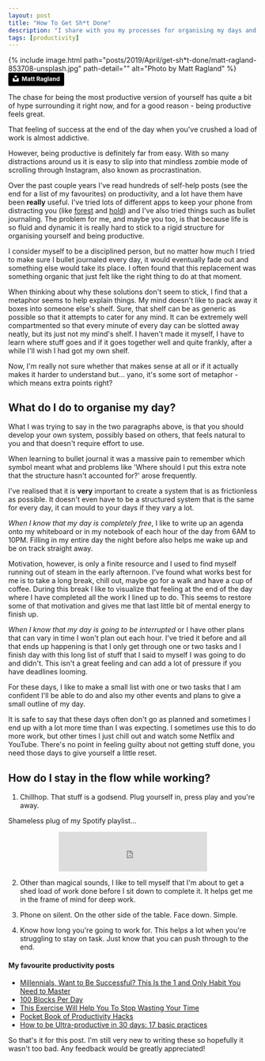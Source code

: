 ```yaml
---
layout: post
title: "How To Get Sh*t Done"
description: "I share with you my processes for organising my days and how I stay productive"
tags: [productivity]
---
```


{% include image.html path="posts/2019/April/get-sh*t-done/matt-ragland-853708-unsplash.jpg" path-detail="" alt="Photo by Matt Ragland" %}
<a style="background-color:black;color:white;text-decoration:none;padding:4px 6px;font-family:-apple-system, BlinkMacSystemFont, &quot;San Francisco&quot;, &quot;Helvetica Neue&quot;, Helvetica, Ubuntu, Roboto, Noto, &quot;Segoe UI&quot;, Arial, sans-serif;font-size:12px;font-weight:bold;line-height:1.2;display:inline-block;border-radius:3px" href="https://unsplash.com/@mattragland?utm_medium=referral&amp;utm_campaign=photographer-credit&amp;utm_content=creditBadge" target="_blank" rel="noopener noreferrer" title="Download free do whatever you want high-resolution photos from Matt Ragland"><span style="display:inline-block;padding:2px 3px"><svg xmlns="http://www.w3.org/2000/svg" style="height:12px;width:auto;position:relative;vertical-align:middle;top:-2px;fill:white" viewBox="0 0 32 32"><title>unsplash-logo</title><path d="M10 9V0h12v9H10zm12 5h10v18H0V14h10v9h12v-9z"></path></svg></span><span style="display:inline-block;padding:2px 3px">Matt Ragland</span></a>

The chase for being the most productive version of yourself has quite a bit of hype surrounding it right now, and for a good reason - being productive feels great.

That feeling of success at the end of the day when you've crushed a load of work is almost addictive.

However, being productive is definitely far from easy. With so many distractions around us it is easy to slip into that mindless zombie mode of scrolling through Instagram, also known as procrastination.

Over the past couple years I've read hundreds of self-help posts (see the end for a list of my favourites) on productivity, and a lot have them have been __really__ useful. I've tried lots of different apps to keep your phone from distracting you (like <a href="https://www.forestapp.cc/" target="_blank">forest</a> and <a href="https://www.hold.app/" target="_blank">hold</a>) and I've also tried things such as bullet journaling. The problem for me, and maybe you too, is that because life is so fluid and dynamic it is really hard to stick to a rigid structure for organising yourself and being productive.

I consider myself to be a disciplined person, but no matter how much I tried to make sure I bullet journaled every day, it would eventually fade out and something else would take its place. I often found that this replacement was something organic that just felt like the right thing to do at that moment.

When thinking about why these solutions don't seem to stick, I find that a metaphor seems to help explain things. My mind doesn't like to pack away it boxes into someone else's shelf. Sure, that shelf can be as generic as possible so that it attempts to cater for any mind. It can be extremely well compartmented so that every minute of every day can be slotted away neatly, but its just not my mind's shelf. I haven't made it myself, I have to learn where stuff goes and if it goes together well and quite frankly, after a while I'll wish I had got my own shelf.

Now, I'm really not sure whether that makes sense at all or if it actually makes it harder to understand but... yano, it's some sort of metaphor - which means extra points right?

## What do I do to organise my day?
What I was trying to say in the two paragraphs above, is that you should develop your own system, possibly based on others, that feels natural to you and that doesn't require effort to use.

When learning to bullet journal it was a massive pain to remember which symbol meant what and problems like 'Where should I put this extra note that the structure hasn't accounted for?' arose frequently.

I've realised that it is __very__ important to create a system that is as frictionless as possible. It doesn't even have to be a structured system that is the same for every day, it can mould to your days if they vary a lot.

_When I know that my day is completely free_, I like to write up an agenda onto my whiteboard or in my notebook of each hour of the day from 6AM to 10PM. Filling in my entire day the night before also helps me wake up and be on track straight away.

Motivation, however, is only a finite resource and I used to find myself running out of steam in the early afternoon. I've found what works best for me is to take a long break, chill out, maybe go for a walk and have a cup of coffee. During this break I like to visualize that feeling at the end of the day where I have completed all the work I lined up to do. This seems to restore some of that motivation and gives me that last little bit of mental energy to finish up.

_When I know that my day is going to be interrupted_ or I have other plans that can vary in time I won't plan out each hour. I've tried it before and all that ends up happening is that I only get through one or two tasks and I finish day with this long list of stuff that I said to myself I was going to do and didn't. This isn't a great feeling and can add a lot of pressure if you have deadlines looming.

For these days, I like to make a small list with one or two tasks that I am confident I'll be able to do and also my other events and plans to give a small outline of my day.

It is safe to say that these days often don't go as planned and sometimes I end up with a lot more time than I was expecting. I sometimes use this to do more work, but other times I just chill out and watch some Netflix and YouTube. There's no point in feeling guilty about not getting stuff done, you need those days to give yourself a little reset.

## How do I stay in the flow while working?
1. Chillhop. That stuff is a godsend. Plug yourself in, press play and you're away.

Shameless plug of my Spotify playlist...

<p style="text-align: center;">
    <iframe src="https://open.spotify.com/embed/user/stackedwcsoftware/playlist/2SVJys3C5kqykSdyr8yKol" width="300" height="80" frameborder="0" allowtransparency="true" allow="encrypted-media"></iframe>
</p>

2. Other than magical sounds, I like to tell myself that I'm about to get a shed load of work done before I sit down to complete it. It helps get me in the frame of mind for deep work.

3. Phone on silent. On the other side of the table. Face down. Simple.

4. Know how long you're going to work for. This helps a lot when you're struggling to stay on task. Just know that you can push through to the end.


#### My favourite productivity posts
- <a href="https://medium.com/the-mission/millennials-want-to-be-successful-this-is-the-1-and-only-habit-you-need-to-master-a7d61f39c84c" target="_blank">Millennials, Want to Be Successful? This Is the 1 and Only Habit You Need to Master</a>
- <a href="https://medium.com/the-polymath-project/100-blocks-per-day-617b7474cddc" target="_blank">100 Blocks Per Day</a>
- <a href="https://medium.com/darius-foroux/this-exercise-will-help-you-to-wasting-your-time-447cce156205" target="_blank">This Exercise Will Help You To Stop Wasting Your Time</a>
- <a href="https://medium.com/futuresin/pocket-book-of-productivity-hacks-6e8524f297f4" target="_blank">Pocket Book of Productivity Hacks</a>
- <a href="https://medium.com/swlh/how-to-be-ultra-productive-in-30-days-17-basic-practices-40303a525cbd" target="_blank">How to be Ultra-productive in 30 days: 17 basic practices</a>

So that's it for this post. I'm still very new to writing these so hopefully it wasn't too bad. Any feedback would be greatly appreciated!